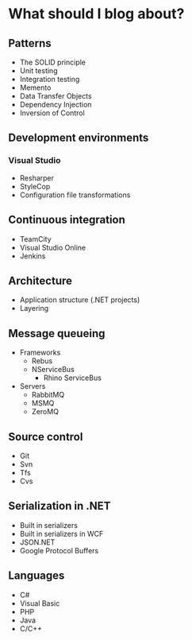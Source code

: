 # What should I blog about?

## Patterns

* The SOLID principle
* Unit testing
* Integration testing
* Memento
* Data Transfer Objects
* Dependency Injection
* Inversion of Control

## Development environments

### Visual Studio

* Resharper
* StyleCop
* Configuration file transformations

## Continuous integration

* TeamCity
* Visual Studio Online
* Jenkins

## Architecture

* Application structure (.NET projects)
* Layering

## Message queueing

* Frameworks
  * Rebus
  * NServiceBus
	* Rhino ServiceBus
* Servers
  * RabbitMQ
  * MSMQ
  * ZeroMQ

## Source control

* Git
* Svn
* Tfs
* Cvs

## Serialization in .NET

* Built in serializers
* Built in serializers in WCF
* JSON.NET
* Google Protocol Buffers

## Languages
* C#
* Visual Basic
* PHP
* Java
* C/C++
